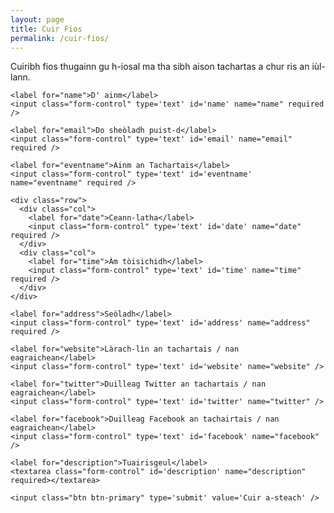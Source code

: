 ```yaml
---
layout: page
title: Cuir Fios
permalink: /cuir-fios/
---
```


Cuiribh fios thugainn gu h-iosal ma tha sibh aison tachartas a chur ris an iùl-lann.

<form action="https://getsimpleform.com/messages?form_api_token=a7f1c2224c700f1d8c64896757363f9a" method="post">
  <!-- the redirect_to is optional, the form will redirect to the referrer on submission -->
  <input type='hidden' name='redirect_to' value='https://tachartasan.github.io/soirbheachail/' />
  <!-- all your input fields here.... -->
  <div class="form-group">

    <label for="name">D' ainm</label>
    <input class="form-control" type='text' id='name' name="name" required />

    <label for="email">Do sheòladh puist-d</label>
    <input class="form-control" type='text' id='email' name="email" required />

    <label for="eventname">Ainm an Tachartais</label>
    <input class="form-control" type='text' id='eventname' name="eventname" required />

    <div class="row">
      <div class="col">
        <label for="date">Ceann-latha</label>
        <input class="form-control" type='text' id='date' name="date" required />
      </div>
      <div class="col">
        <label for="time">Àm tòisichidh</label>
        <input class="form-control" type='text' id='time' name="time" required />
      </div>
    </div>

    <label for="address">Seòladh</label>
    <input class="form-control" type='text' id='address' name="address" required />

    <label for="website">Làrach-lìn an tachartais / nan eagraichean</label>
    <input class="form-control" type='text' id='website' name="website" />

    <label for="twitter">Duilleag Twitter an tachartais / nan eagraichean</label>
    <input class="form-control" type='text' id='twitter' name="twitter" />

    <label for="facebook">Duilleag Facebook an tachairtais / nan eagraichean</label>
    <input class="form-control" type='text' id='facebook' name="facebook" />

    <label for="description">Tuairisgeul</label>
    <textarea class="form-control" id='description' name="description" required></textarea>

    <input class="btn btn-primary" type='submit' value='Cuir a-steach' />
</form>
